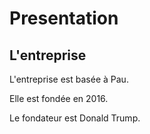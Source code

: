 # Presentation
## L'entreprise

L'entreprise est basée à Pau.

Elle est fondée en 2016.

Le fondateur est Donald Trump.
